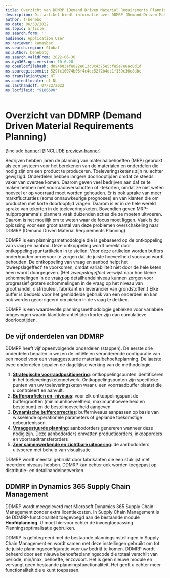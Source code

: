 ```yaml
---
title: Overzicht van DDMRP (Demand Driven Material Requirements Planning)
description: Dit artikel biedt informatie over DDMRP (Demand Driven Material Requirements Planning), een planningsmethodologie die is gebaseerd op de ontkoppeling van vraag en aanbod.
author: t-benebo
ms.date: 06/30/2022
ms.topic: article
ms.search.form: ''
audience: Application User
ms.reviewer: kamaybac
ms.search.region: Global
ms.author: benebotg
ms.search.validFrom: 2022-06-30
ms.dyn365.ops.version: 10.0.28
ms.openlocfilehash: d894b83afe822e013c0c4375e5cfe5e7e8ac8d1d
ms.sourcegitcommit: 529fc10074b06f4c4dc52f2b4dc1f159c36e8dbc
ms.translationtype: HT
ms.contentlocale: nl-NL
ms.lasthandoff: 07/22/2022
ms.locfileid: "9186690"
---
```

# <a name="demand-driven-material-requirements-planning-ddmrp-overview"></a>Overzicht van DDMRP (Demand Driven Material Requirements Planning)

[!include [banner](../../includes/banner.md)]
[!INCLUDE [preview-banner](../../includes/preview-banner.md)]

Bedrijven hebben jaren de planning van materiaalbehoeften (MRP) gebruikt als een systeem voor het berekenen van de materialen en onderdelen die nodig zijn om een product te produceren. Toeleveringsketens zijn nu echter gewijzigd. Onderdelen hebben langere doorlooptijden omdat ze steeds vaker van overzee komen. Daarom geven veel bedrijven aan dat ze te maken hebben met voorraadoverschotten of -tekorten, omdat ze niet weten hoeveel er op voorraad moet worden gehouden. Er is ook sprake van meer marktfluctuaties (soms onnauwkeurige prognoses) en van klanten die om producten met korte doorlooptijd vragen. Daarom is er in de hele wereld sprake van tekorten in de toeleveringsketen. Bovendien geven MRP-hulpprogramma's planners vaak duizenden acties die ze moeten uitvoeren. Daarom is het moeilijk om te weten waar de focus moet liggen. Vaak is de oplossing voor een groot aantal van deze problemen overschakeling naar DDMRP (Demand Driven Material Requirements Planning).

DDMRP is een planningsmethodologie die is gebaseerd op de ontkoppeling van vraag en aanbod. Deze ontkoppeling wordt bereikt door ontkoppelingspuntartikelen in te stellen. Voor deze artikelen worden buffers onderhouden om ervoor te zorgen dat de juiste hoeveelheid voorraad wordt behouden. De ontkoppeling van vraag en aanbod helpt het 'zweepslageffect' te voorkomen, omdat variabiliteit niet door de hele keten heen wordt doorgegeven. (Het *zweepslageffect* verwijst naar hoe kleine schommelingen in de vraag op detailhandelniveau kunnen zorgen voor progressief grotere schommelingen in de vraag op het niveau van groothandel, distributeur, fabrikant en leverancier van grondstoffen.) Elke buffer is bedoeld voor het gemiddelde gebruik van een onderdeel en kan ook worden gecorrigeerd om pieken in de vraag te dekken.

DDMRP is een waardevolle planningsmethodologie gebleken voor variabele omgevingen waarin klanttolerantietijden korter zijn dan cumulatieve doorlooptijden.

## <a name="the-five-components-of-ddmrp"></a>De vijf onderdelen van DDMRP

DDMRP heeft vijf opeenvolgende onderdelen (stappen). De eerste drie onderdelen bepalen in wezen de initiële en veranderende configuratie van een model voor een vraaggestuurde materiaalbehoefteplanning. De laatste twee onderdelen bepalen de dagelijkse werking van de methodologie.

1. **[Strategische voorraadpositionering](ddmrp-inventory-positioning.md)**: ontkoppelingspunten identificeren in het toeleveringsketennetwerk. Ontkoppelingspunten zijn specifieke punten van uw toeleveringsketen waar u een voorraadbuffer plaatst die u controleert en aanvult.
2. **[Bufferprofielen en -niveaus](ddmrp-buffer-profile-and-levels.md)**: voor elk ontkoppelingspunt de buffergrootten (minimumhoeveelheid, maximumhoeveelheid en bestelpunt) en de bestelhoeveelheid aangeven.
3. **[Dynamische buffercorrecties](ddmrp-buffer-profile-and-levels.md#dynamic-adjustments)**: bufferniveaus aanpassen op basis van wisselende operationele parameters of geplande toekomstige gebeurtenissen.
4. **[Vraaggestuurde planning](ddmrp-planning.md)**: aanbodorders genereren wanneer deze nodig zijn. Deze aanbodorders omvatten productieorders, inkooporders en voorraadtransferorders
5. **[Zeer samenwerkende en zichtbare uitvoering](ddmrp-visual-and-collaborative-execution.md)**: de aanbodorders uitvoeren met behulp van visualisatie.

DDMRP wordt meestal gebruikt door fabrikanten die een stuklijst met meerdere niveaus hebben. DDMRP kan echter ook worden toegepast op distributie- en detailhandelnetwerken.

## <a name="ddmrp-in-dynamics-365-supply-chain-management"></a>DDMRP in Dynamics 365 Supply Chain Management

DDMRP wordt meegeleverd met Microsoft Dynamics 365 Supply Chain Management zonder extra licentiekosten. In Supply Chain Management is de DDMRP-functionaliteit toegevoegd aan de bestaande module **Hoofdplanning**. U moet hiervoor echter de invoegtoepassing Planningsoptimalisatie gebruiken. 

DDMRP is geïntegreerd met de bestaande planningsinstellingen in Supply Chain Management en wordt samen met deze instellingen gebruikt om tot de juiste planningsconfiguratie voor uw bedrijf te komen. DDMRP wordt beheerd door een nieuwe behoefteplanningscode die totaal verschilt van periode, min/max, behoefte, enzovoort. Het is geen nieuwe module en vervangt geen bestaande planningsfunctionaliteit. Het geeft u echter meer functionaliteit die u kunt toepassen.
